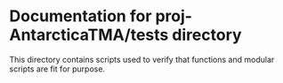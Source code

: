 # Documentation for proj-AntarcticaTMA/tests directory
This directory contains scripts used to verify that functions and modular scripts are fit for purpose.
